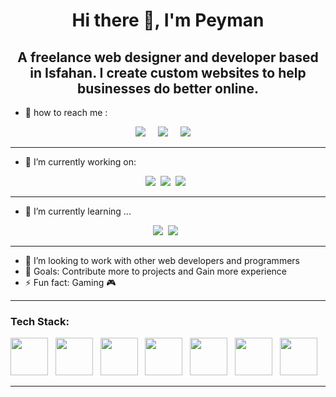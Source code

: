 <h1 align='center'> Hi there 👋, I'm Peyman </h1>


<h2 align='center'>
  A freelance web designer and developer based in Isfahan. I create custom websites to help businesses do better online.
</h2> 

- 💬 how to reach me :
<p align='center'>  
  <a href="https://www.linkedin.com/in/peyman-javidan-583490174/"><img src="https://img.shields.io/badge/linkedin-%230077B5.svg?&style=for-the-badge&logo=linkedin&logoColor=white" /></a>&nbsp;&nbsp;&nbsp;&nbsp;
  <a href="mailto:p.javidan1988@gmail.com"><img src="https://img.shields.io/badge/gmail-%23D14836.svg?&style=for-the-badge&logo=gmail&logoColor=white" /></a>&nbsp;&nbsp;&nbsp;&nbsp;
    <a href="https://peyman-javidan.ir/home_en/"><img src="https://img.shields.io/website?label=p-javidan.ir&style=for-the-badge&url=https%3A%2F%2Fp-javidan.ir" /></a>&nbsp;&nbsp;&nbsp;&nbsp;
</p>

<hr>

- 🔭 I’m currently working on:



<p align='center'>
<img src="https://img.shields.io/badge/Python-3572A5?style=for-the-badge&logo=python&logoColor=white" />&nbsp;&nbsp;<img src="https://img.shields.io/badge/django-0F3C2D?style=for-the-badge&logo=Django&logoColor=white"/>&nbsp;&nbsp;<img src="https://img.shields.io/badge/kivy-3D3F40?style=for-the-badge&logo=KIVY&logoColor=white"/>&nbsp;&nbsp;
</p>

<hr>

- 🌱 I’m currently learning ...



<p align='center'>
  <img src="https://img.shields.io/badge/-C Shorp-692386?logo=C Sharp&logoColor=white&style=for-the-badge" />&nbsp;&nbsp;<img src="https://img.shields.io/badge/-ASP.NET-512BD4?logo=.NET&logoColor=white&style=for-the-badge" />&nbsp;&nbsp;
</p>

<hr>


- 👯 I’m looking to work with other web developers and programmers 
- 🥅 Goals: Contribute more to projects and Gain  more experience
- ⚡ Fun fact: Gaming 🎮


<hr>

### Tech Stack:


<img width="60px" src="https://raw.githubusercontent.com/pjavidan1988/pjavidan1988/main/vscode.png" />&nbsp;&nbsp;
<img width="60px" src="https://raw.githubusercontent.com/pjavidan1988/pjavidan1988/main/phpstorm.png" />&nbsp;&nbsp;
<img width="60px" src="https://raw.githubusercontent.com/pjavidan1988/pjavidan1988/main/pycharm.png" />&nbsp;&nbsp;
<img width="60px" src="https://raw.githubusercontent.com/pjavidan1988/pjavidan1988/main/postgresql.png" />&nbsp;&nbsp;
<img width="60px" src="https://raw.githubusercontent.com/pjavidan1988/pjavidan1988/main/mysql.png" />&nbsp;&nbsp;
<img width="60px" src="https://raw.githubusercontent.com/pjavidan1988/pjavidan1988/main/ubuntu.png" />&nbsp;&nbsp;
<img width="60px" src="https://raw.githubusercontent.com/pjavidan1988/pjavidan1988/main/raspberry%20pi.png" />&nbsp;&nbsp;




<hr>


